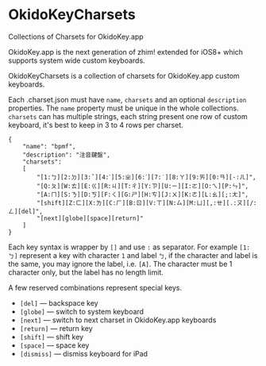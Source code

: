 # OkidoKeyCharsets
Collections of Charsets for OkidoKey.app

OkidoKey.app is the next generation of zhim! extended for iOS8+ which supports system wide custom keyboards.

OkidoKeyCharsets is a collection of charsets for OkidoKey.app custom keyboards.

Each .charset.json must have `name`, `charsets` and an optional `description` properties. The `name` property must be unique in the whole collections.  `charsets` can has multiple strings, each string present one row of custom keyboard, it's best to keep in 3 to 4 rows per charset.

    {
        "name": "bpmf",
        "description": "注音鍵盤",
        "charsets":
        [
            "[1:ㄅ][2:ㄉ][3:ˇ][4:ˋ][5:ㄓ][6:ˊ][7:˙][8:ㄚ][9:ㄞ][0:ㄢ][-:ㄦ]",
            "[Q:ㄆ][W:ㄊ][E:ㄍ][R:ㄐ][T:ㄔ][Y:ㄗ][U:ㄧ][I:ㄛ][O:ㄟ][P:ㄣ]",
            "[A:ㄇ][S:ㄋ][D:ㄎ][F:ㄑ][G:ㄕ][H:ㄘ][J:ㄨ][K:ㄜ][L:ㄠ][;:ㄤ]",
            "[shift][Z:ㄈ][X:ㄌ][C:ㄏ][B:ㄖ][V:ㄒ][N:ㄙ][M:ㄩ][,:ㄝ][.:ㄡ][/:ㄥ][del]",
            "[next][globe][space][return]"
        ]
    }

Each key syntax is wrapper by `[]` and use `:` as separator.  For example `[1:ㄅ]` represent a key with character `1` and label `ㄅ`, if the character and label is the same, you may ignore the label, i.e. `[A]`. The character must be 1 character only, but the label has no length limit.

A few reserved combinations represent special keys.

- `[del]` — backspace key
- `[globe]` — switch to system keyboard
- `[next]` — switch to next charset in OkidoKey.app keyboards
- `[return]` — return key
- `[shift]` — shift key
- `[space]` — space key
- `[dismiss]` — dismiss keyboard for iPad



